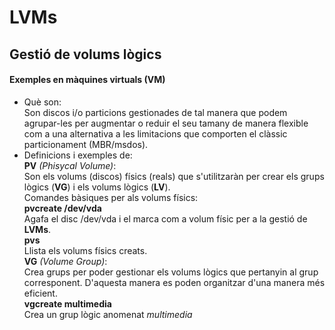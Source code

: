 # LVMs
## Gestió de volums lògics
#### Exemples en màquines virtuals (**VM**)  

* Què son:  
Son discos i/o particions gestionades de tal manera que podem agrupar-les per augmentar o reduir el seu tamany de manera flexible com a una alternativa a les limitacions que comporten el clàssic particionament (MBR/msdos).  
* Definicions i exemples de:  
**PV** *(Phisycal Volume)*:  
  Son els volums (discos) físics (reals) que s'utilitzaràn per crear els grups lògics (**VG**) i els volums lògics (**LV**).  
  Comandes bàsiques per als volums físics:  
  **pvcreate /dev/vda**  
    Agafa el disc /dev/vda i el marca com a volum físic per a la gestió de **LVMs**.  
  **pvs**  
    Llista els volums físics creats.  
 **VG** *(Volume Group)*:  
  Crea grups per poder gestionar els volums lògics que pertanyin al grup corresponent. D'aquesta manera es poden organitzar d'una manera més eficient.  
  **vgcreate multimedia**  
  Crea un grup lògic anomenat *multimedia*
